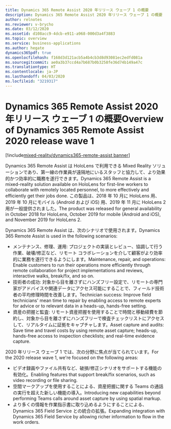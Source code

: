 ```yaml
---
title: Dynamics 365 Remote Assist 2020 年リリース ウェーブ 1 の概要
description: Dynamics 365 Remote Assist 2020 年リリース ウェーブ 1 の概要
author: relnotes
ms.reviewer: v-brycho
ms.date: 03/12/2020
ms.assetid: d108acc9-4dcb-e911-a968-000d3a4f3883
ms.topic: overview
ms.service: business-applications
ms.author: hegate
dynamics365pdf: true
ms.openlocfilehash: f168d3d121acb5a4b4cb3d8d93081ec2edfd081a
ms.sourcegitcommit: ae0a3b37ccd4a7b687b0b3258fe36d74b149a47c
ms.translationtype: HT
ms.contentlocale: ja-JP
ms.lasthandoff: 04/03/2020
ms.locfileid: "3219317"
---
```

# <a name="overview-of-dynamics-365-remote-assist-2020-release-wave-1"></a><span data-ttu-id="e46eb-103">Dynamics 365 Remote Assist 2020 年リリース ウェーブ 1 の概要</span><span class="sxs-lookup"><span data-stu-id="e46eb-103">Overview of Dynamics 365 Remote Assist 2020 release wave 1</span></span>
[!include[mixed-reality/dynamics365-remote-assist banner](../includes/mixed-reality/dynamics365-remote-assist.md)]

<!--overview start-->
<span data-ttu-id="e46eb-104">Dynamics 365 Remote Assist は HoloLens で利用できる Mixed Reality ソリューションであり、第一線の作業員が遠隔地にいるスタッフと協力して、より効果的かつ効率的に職務を遂行できます。</span><span class="sxs-lookup"><span data-stu-id="e46eb-104">Dynamics 365 Remote Assist is a mixed-reality solution available on HoloLens for first-line workers to collaborate with remotely located personnel, to more effectively and efficiently get their jobs done.</span></span> <span data-ttu-id="e46eb-105">この製品は、2018 年 10 月に HoloLens 用、2019 年 10 月にモバイル (Android および iOS) 用、2019 年 11 月に HoloLens 2 用が一般提供されました。</span><span class="sxs-lookup"><span data-stu-id="e46eb-105">The product was released for general availability in October 2018 for HoloLens, October 2019 for mobile (Android and iOS), and November 2019 for HoloLens 2.</span></span>

<span data-ttu-id="e46eb-106">Dynamics 365 Remote Assist は、次のシナリオで使用されます。</span><span class="sxs-lookup"><span data-stu-id="e46eb-106">Dynamics 365 Remote Assist is used in the following scenarios:</span></span>

-  <span data-ttu-id="e46eb-107">メンテナンス、修理、運用: プロジェクトの実装とレビュー、協調して行う作業、破壊/修正など、リモート コラボレーションを介して顧客がより効率的に業務を遂行できるようにします。</span><span class="sxs-lookup"><span data-stu-id="e46eb-107">Maintenance, repair, and operations: Enable customers to run their operations more efficiently through remote collaboration for project implementations and reviews, interactive walks, break/fix, and so on.</span></span>
-  <span data-ttu-id="e46eb-108">技術者の成功: 対象から目を離さずにハンズフリー設定で、リモートの専門家がアドバイスや関連データにアクセス可能にすることで、フィールド技術者の平均修理時間を改善します。</span><span class="sxs-lookup"><span data-stu-id="e46eb-108">Technician success: Improve field technicians' mean time to repair by enabling access to remote experts for advice or to relevant data in a heads-up, hands-free setting.</span></span> 
-  <span data-ttu-id="e46eb-109">資産の把握と監査: リモート資産把握を使用することで時間と移動経費を節約し、対象から目を離さずにハンズフリーで検査チェックリストにアクセスして、リアルタイムに証拠をキャプチャします。</span><span class="sxs-lookup"><span data-stu-id="e46eb-109">Asset capture and audits: Save time and travel costs by using remote asset capture; heads-up, hands-free access to inspection checklists; and real-time evidence capture.</span></span>

<span data-ttu-id="e46eb-110">2020 年リリース ウェーブ 1 では、次の分野に焦点が当てられています。</span><span class="sxs-lookup"><span data-stu-id="e46eb-110">For the 2020 release wave 1, we're focused on the following areas:</span></span>

-   <span data-ttu-id="e46eb-111">ビデオ録画やファイル共有など、破損/修正シナリオをサポートする機能の有効化。</span><span class="sxs-lookup"><span data-stu-id="e46eb-111">Enabling features that support break/fix scenarios, such as video recording or file sharing.</span></span>
-   <span data-ttu-id="e46eb-112">空間マークアップを使用することによる、資産把握に関する Teams の通話の実行を超えた新しい機能の導入。</span><span class="sxs-lookup"><span data-stu-id="e46eb-112">Introducing new capabilities beyond performing Teams calls around asset capture by using spatial markup.</span></span>
-   <span data-ttu-id="e46eb-113">より多くの情報を作業指示書に取り込めるようにすることによる、Dynamics 365 Field Service との統合の拡張。</span><span class="sxs-lookup"><span data-stu-id="e46eb-113">Expanding integration with Dynamics 365 Field Service by allowing richer information to flow in the work orders.</span></span>
<!--overview end-->